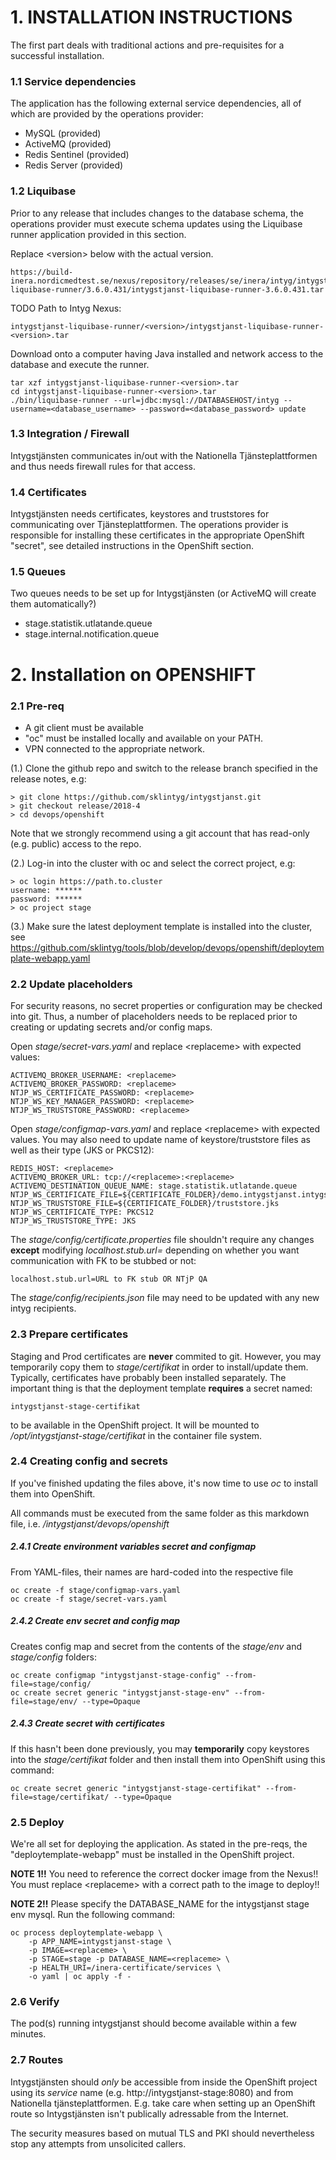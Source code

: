 # 1. INSTALLATION INSTRUCTIONS
The first part deals with traditional actions and pre-requisites for a successful installation.

### 1.1 Service dependencies
The application has the following external service dependencies, all of which are provided by the operations provider:

* MySQL (provided)
* ActiveMQ (provided)
* Redis Sentinel (provided)
* Redis Server (provided)

### 1.2 Liquibase

Prior to any release that includes changes to the database schema, the operations provider must execute schema updates using the Liquibase runner application provided in this section.

Replace \<version\> below with the actual version.

    https://build-inera.nordicmedtest.se/nexus/repository/releases/se/inera/intyg/intygstjanst/intygstjanst-liquibase-runner/3.6.0.431/intygstjanst-liquibase-runner-3.6.0.431.tar

TODO Path to Intyg Nexus:

    intygstjanst-liquibase-runner/<version>/intygstjanst-liquibase-runner-<version>.tar

Download onto a computer having Java installed and network access to the database and execute the runner.

    tar xzf intygstjanst-liquibase-runner-<version>.tar
    cd intygstjanst-liquibase-runner-<version>.tar
    ./bin/liquibase-runner --url=jdbc:mysql://DATABASEHOST/intyg --username=<database_username> --password=<database_password> update

### 1.3 Integration / Firewall

Intygstjänsten communicates in/out with the Nationella Tjänsteplattformen and thus needs firewall rules for that access.

### 1.4 Certificates

Intygstjänsten needs certificates, keystores and truststores for communicating over Tjänsteplattformen. The operations provider is responsible for installing these certificates in the appropriate OpenShift "secret", see detailed instructions in the OpenShift section.

### 1.5 Queues

Two queues needs to be set up for Intygstjänsten (or ActiveMQ will create them automatically?)

- stage.statistik.utlatande.queue
- stage.internal.notification.queue

# 2. Installation on OPENSHIFT


### 2.1 Pre-req

- A git client must be available
- "oc" must be installed locally and available on your PATH.
- VPN connected to the appropriate network.

(1.) Clone the github repo and switch to the release branch specified in the release notes, e.g:

    
    > git clone https://github.com/sklintyg/intygstjanst.git
    > git checkout release/2018-4
    > cd devops/openshift
    
Note that we strongly recommend using a git account that has read-only (e.g. public) access to the repo.
    
(2.) Log-in into the cluster with oc and select the correct project, e.g:

    > oc login https://path.to.cluster
    username: ******
    password: ******
    > oc project stage

(3.) Make sure the latest deployment template is installed into the cluster, see https://github.com/sklintyg/tools/blob/develop/devops/openshift/deploytemplate-webapp.yaml

### 2.2 Update placeholders

For security reasons, no secret properties or configuration may be checked into git. Thus, a number of placeholders needs to be replaced prior to creating or updating secrets and/or config maps.

Open _stage/secret-vars.yaml_ and replace \<replaceme\> with expected values:

    ACTIVEMQ_BROKER_USERNAME: <replaceme>
    ACTIVEMQ_BROKER_PASSWORD: <replaceme>
    NTJP_WS_CERTIFICATE_PASSWORD: <replaceme>
    NTJP_WS_KEY_MANAGER_PASSWORD: <replaceme>
    NTJP_WS_TRUSTSTORE_PASSWORD: <replaceme>

Open _stage/configmap-vars.yaml_ and replace \<replaceme\> with expected values. You may also need to update name of keystore/truststore files as well as their type (JKS or PKCS12):

    REDIS_HOST: <replaceme>
    ACTIVEMQ_BROKER_URL: tcp://<replaceme>:<replaceme>
    ACTIVEMQ_DESTINATION_QUEUE_NAME: stage.statistik.utlatande.queue
    NTJP_WS_CERTIFICATE_FILE=${CERTIFICATE_FOLDER}/demo.intygstjanst.intygstjanster.se.p12
    NTJP_WS_TRUSTSTORE_FILE=${CERTIFICATE_FOLDER}/truststore.jks
    NTJP_WS_CERTIFICATE_TYPE: PKCS12
    NTJP_WS_TRUSTSTORE_TYPE: JKS
    
The _stage/config/certificate.properties_ file shouldn't require any changes **except** modifying _localhost.stub.url=_ depending on whether you want communication with FK to be stubbed or not:

    localhost.stub.url=URL to FK stub OR NTjP QA
    
The _stage/config/recipients.json_ file may need to be updated with any new intyg recipients.
    
    
### 2.3 Prepare certificates
Staging and Prod certificates are **never** commited to git. However, you may temporarily copy them to _stage/certifikat_ in order to install/update them. Typically, certificates have probably been installed separately. The important thing is that the deployment template **requires** a secret named:

    intygstjanst-stage-certifikat
    
to be available in the OpenShift project. It will be mounted to _/opt/intygstjanst-stage/certifikat_ in the container file system.

### 2.4 Creating config and secrets
If you've finished updating the files above, it's now time to use _oc_ to install them into OpenShift.

All commands must be executed from the same folder as this markdown file, i.e. _/intygstjanst/devops/openshift_    

##### 2.4.1 Create environment variables secret and configmap
From YAML-files, their names are hard-coded into the respective file

    oc create -f stage/configmap-vars.yaml
    oc create -f stage/secret-vars.yaml
    
##### 2.4.2 Create env secret and config map
Creates config map and secret from the contents of the _stage/env_ and _stage/config_ folders:

    oc create configmap "intygstjanst-stage-config" --from-file=stage/config/
    oc create secret generic "intygstjanst-stage-env" --from-file=stage/env/ --type=Opaque
    
##### 2.4.3 Create secret with certificates
If this hasn't been done previously, you may **temporarily** copy keystores into the _stage/certifikat_ folder and then install them into OpenShift using this command:

    oc create secret generic "intygstjanst-stage-certifikat" --from-file=stage/certifikat/ --type=Opaque

### 2.5 Deploy
We're all set for deploying the application. As stated in the pre-reqs, the "deploytemplate-webapp" must be installed in the OpenShift project.

**NOTE 1!!** You need to reference the correct docker image from the Nexus!! You must replace \<replaceme\> with a correct path to the image to deploy!!

**NOTE 2!!** Please specify the DATABASE_NAME for the intygstjanst stage env mysql.
Run the following command:

    oc process deploytemplate-webapp \
        -p APP_NAME=intygstjanst-stage \
        -p IMAGE=<replaceme> \
        -p STAGE=stage -p DATABASE_NAME=<replaceme> \
        -p HEALTH_URI=/inera-certificate/services \
        -o yaml | oc apply -f -

### 2.6 Verify
The pod(s) running intygstjanst should become available within a few minutes.

### 2.7 Routes
Intygstjänsten should _only_ be accessible from inside the OpenShift project using its _service_ name (e.g. http://intygstjanst-stage:8080) and from Nationella tjänsteplattformen. E.g. take care when setting up an OpenShift route so Intygstjänsten isn't publically adressable from the Internet.

The security measures based on mutual TLS and PKI should nevertheless stop any attempts from unsolicited callers.
